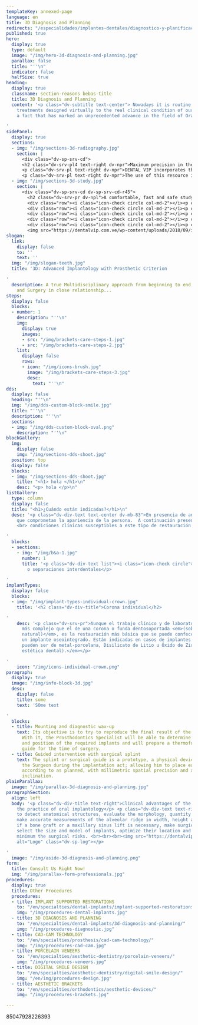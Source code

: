 ```yaml
---
templateKey: annexed-page
language: en
title: 3D Diagnosis and Planning
redirects: "/especialidades/implantes-dentales/diagnostico-y-planificacion-3d/"
published: true
hero:
  display: true
  type: default
  image: "/img/hero-3d-diagnosis-and-planning.jpg"
  parallax: false
  title: "''\n"
  indicator: false
  halfSize: true
heading:
  display: true
  classname: section-reasons bebas-title
  title: 3D Diagnosis and Planning
  content: '<p class="dv-subtitle text-center"> Nowadays it is routine to transfer
    treatments designed virtually to the real clinical condition of our patients,
    a fact that has marked an unprecedented advance in the field of Oral Rehabilitation.</p>

'
sidePanel:
  display: true
  sections:
  - img: "/img/sections-3d-radiography.jpg"
    section: |
      <div class="dv-sp-srv-cd">
      <h2 class="dv-srv-pl4 text-right dv-npr">Maximum precision in the placement of your dental implants!</h2>
      <p class="dv-srv-pl text-right dv-npr">DENTAL VIP incorporates the latest technology in its Oral Implantology procedures, the Cone Beam Volumetric Tomography <em>(CBVT-3D Digital Scanner)</em>; a tool of high clinical value that provides three-dimensional, accurate and high quality digital images.</p>
      <p class="dv-srv-pl text-right dv-npr">The use of this resource is essential for the surgical planning of the case, particularly when implants are to be placed in the posterior sector of the mandible and/or upper jaw, since it allows us to delimit the canal of the inferior dental nerve and know the exact distance between alveolar ridge and maxillary sinus; anatomical structures that must always be respected to prevent risks, complications and operative failures.</p> </div>
  - img: "/img/sections-3d-study.jpg"
    section: |
      <div class="dv-sp-srv-cd dv-sp-srv-cd-r45">
        <h2 class="dv-srv-pr dv-npl">A comfortable, fast and safe study...</h2>
        <div class="row"><i class="icon-check circle col-md-2"></i><p class="dv-srv-pr dv-npl col-md-10">Low radiation dose, much smaller than that of a conventional CAT scan.</p></div>
        <div class="row"><i class="icon-check circle col-md-2"></i><p class="dv-srv-pr dv-npl col-md-10">Short exposure time, less than three minutes. </p></div>
        <div class="row"><i class="icon-check circle col-md-2"></i><p class="dv-srv-pr dv-npl col-md-10">Scanned with the patient in sitting posture. </p></div>
        <div class="row"><i class="icon-check circle col-md-2"></i><p class="dv-srv-pr dv-npl col-md-10">Open tomograph that provides great comfort, avoiding feelings of confinement or claustrophobia. </p></div>
        <div class="row"><i class="icon-check circle col-md-2"></i><p class="dv-srv-pr dv-npl col-md-10">Information in DICOM format that allows, through special software, a unique procedure of visualization and therapeutic planning.</p></div>
        <img src="https://dentalvip.com.ve/wp-content/uploads/2018/09/impl-img7.jpg" alt="Logo" class="dv-sp-log"></div>
slogan:
  link:
    display: false
    to: ''
    text: ''
  img: "/img/slogan-teeth.jpg"
  title: '3D: Advanced Implantology with Prosthetic Criterion

'
  description: A true Multidisciplinary approach from beginning to end, Prosthodontics
    and Surgery in close relationship...
steps:
  display: false
  blocks:
  - number: 1
    description: "''\n"
    img:
      display: true
      images:
      - src: "/img/brackets-care-steps-1.jpg"
      - src: "/img/brackets-care-steps-2.jpg"
    list:
      display: false
      rows:
      - icon: "/img/icons-brush.jpg"
        image: "/img/brackets-care-steps-3.jpg"
        desc:
          text: "''\n"
dds:
  display: false
  heading: "''\n"
  img: "/img/dds-custom-block-smile.jpg"
  title: "''\n"
  description: "''\n"
  sections:
  - img: "/img/dds-custom-block-oval.png"
    description: "''\n"
blockGallery:
  img:
    display: false
    img: "/img/sections-dds-shoot.jpg"
  position: top
  display: false
  blocks:
  - img: "/img/sections-dds-shoot.jpg"
    title: "<h1> hola </h1>\n"
    desc: "<p> hola </p>\n"
listGallery:
  type: column
  display: false
  title: "<h1>¿Cuándo están indicadas?</h1>\n"
  desc: '<p class="dv-div-text text-center dv-mb-83">En presencia de anomalías estéticas
    que comprometan la apariencia de la persona.  A continuación presentamos diversas
    <br> condiciones clínicas susceptibles a este tipo de restauración dental:</p>

'
  blocks:
  - sections:
    - img: "/img/b&a-1.jpg"
      number: 1
      title: '<p class="dv-div-text list"><i class="icon-check circle"></i>Diastemas
        o separaciones interdentales</p>

'
implantTypes:
  display: false
  blocks:
  - img: "/img/implant-types-individual-crown.jpg"
    title: '<h2 class="dv-div-title">Corona individual</h2>

'
    desc: '<p class="dv-srv-pr">Aunque el trabajo clínico y de laboratorio es mucho
      más complejo que el de una corona o funda dentosoportada <em>(sobre un diente
      natural)</em>, es la restauración más básica que se puede confeccionar sobre
      un implante oseointegrado. Están indicadas en casos de implantes unitarios y
      pueden ser de metal-porcelana, Disilicato de Litio u Óxido de Zirconio <em>(alta
      estética dental).</em></p>

'
    icon: "/img/icons-individual-crown.png"
paragraph:
  display: true
  image: "/img/info-block-3d.jpg"
  desc:
    display: false
    title: some
    text: 'SOme text

'
  blocks:
  - title: Mounting and diagnostic wax-up
    text: Its objective is to try to reproduce the final result of the future prosthesis.
      With it, the Prosthodontics Specialist will be able to determine the exact number
      and position of the required implants and will prepare a thermoformed plastic
      guide for the time of surgery.
  - title: Guided intervention with surgical splint
    text: The splint or surgical guide is a prototype, a physical device that orients
      the Surgeon during the implantation act; allowing him to place each element
      according to as planned, with millimetric spatial precision and adequate axial
      inclination.
plainParallax:
  image: "/img/parallax-3d-diagnosis-and-planning.jpg"
paragraphSection:
  align: left
  body: '<p class="dv-div-title text-right">Clinical advantages of the CONE BEAM in
    the practice of oral implantology</p> <p class="dv-div-text text-right">It allows
    to detect anatomical structures, evaluate the morphology, quantity and bone quality,
    make accurate measurements of the alveolar ridge in width, height and depth, determine
    if a bone graft or a maxillary sinus lift is necessary, make surgical guides,
    select the size and model of implants, optimize their location and reduce to the
    minimum the surgical risks. <br><br><br><img src="https://dentalvip.com.ve/wp-content/uploads/2018/09/impl-img10.jpg"
    alt="Logo" class="dv-sp-log"></p>

'
  image: "/img/aside-3d-diagnosis-and-planning.png"
form:
  title: Consult Us Right Now!
  img: "/img/parallax-form-professionals.jpg"
procedures:
  display: true
  title: Other Procedures
  procedures:
  - title: IMPLANT SUPPORTED RESTORATIONS
    to: "/en/specialties/dental-implants/implant-supported-restorations/"
    img: "/img/procedures-dental-implants.jpg"
  - title: 3D DIAGNOSIS AND PLANNING
    to: "/en/specialties/dental-implants/3d-diagnosis-and-planning/"
    img: "/img/procedures-diagnostic.jpg"
  - title: CAD-CAM TECHNOLOGY
    to: "/en/specialties/prosthesis/cad-cam-technology/"
    img: "/img/procedures-cad-cam.jpg"
  - title: PORCELAIN VENEERS
    to: "/en/specialties/aesthetic-dentistry/porcelain-veneers/"
    img: "/img/procedures-veneers.jpg"
  - title: DIGITAL SMILE DESIGN
    to: "/en/specialties/aesthetic-dentistry/digital-smile-design/"
    img: "/en/img/procedures-design.jpg"
  - title: AESTHETIC BRACKETS
    to: "/en/specialties/orthodontics/aesthetic-devices/"
    img: "/img/procedures-brackets.jpg"

---
```

85047928226393